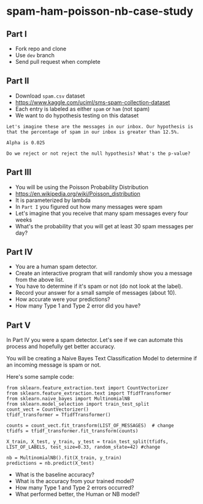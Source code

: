 # spam-ham-poisson-nb-case-study

## Part I

- Fork repo and clone
- Use `dev` branch
- Send pull request when complete

## Part II

- Download `spam.csv` dataset
- https://www.kaggle.com/uciml/sms-spam-collection-dataset
- Each entry is labeled as either `spam` or `ham` (not spam)
- We want to do hypothesis testing on this dataset

```
Let's imagine these are the messages in our inbox. Our hypothesis is 
that the percentage of spam in our inbox is greater than 12.5%.

Alpha is 0.025

Do we reject or not reject the null hypothesis? What's the p-value?
```

## Part III

- You will be using the Poisson Probability Distribution
- https://en.wikipedia.org/wiki/Poisson_distribution
- It is parameterized by lambda
- In `Part I` you figured out how many messages were spam
- Let's imagine that you receive that many spam messages every four weeks
- What's the probability that you will get at least 30 spam messages per day?

## Part IV

- You are a human spam detector.
- Create an interactive program that will randomly show you a message from the above list.
- You have to determine if it's spam or not (do not look at the label).
- Record your answer for a small sample of messages (about 10).
- How accurate were your predictions?
- How many Type 1 and Type 2 error did you have?

## Part V

In Part IV you were a spam detector. Let's see if we can automate this process and hopefully get better accuracy.

You will be creating a Naive Bayes Text Classification Model to determine if an incoming message is spam or not.

Here's some sample code:

```
from sklearn.feature_extraction.text import CountVectorizer
from sklearn.feature_extraction.text import TfidfTransformer
from sklearn.naive_bayes import MultinomialNB
from sklearn.model_selection import train_test_split
count_vect = CountVectorizer()
tfidf_transformer = TfidfTransformer()

counts = count_vect.fit_transform(LIST_OF_MESSAGES)  # change
tfidfs = tfidf_transformer.fit_transform(counts)

X_train, X_test, y_train, y_test = train_test_split(tfidfs, LIST_OF_LABELS, test_size=0.33, random_state=42) #change

nb = MultinomialNB().fit(X_train, y_train)
predictions = nb.predict(X_test)
```

- What is the baseline accuracy?
- What is the accuracy from your trained model?
- How many Type 1 and Type 2 errors occurred?
- What performed better, the Human or NB model?
